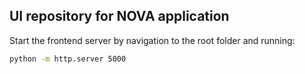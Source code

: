 ## UI repository for NOVA application

Start the frontend server by navigation to the root folder and running:

```bash
python -m http.server 5000
```
